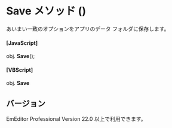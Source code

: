 # Save メソッド ()

あいまい一致のオプションをアプリのデータ フォルダに保存します。

#### \[JavaScript\]

obj. **Save**();

#### \[VBScript\]

obj. **Save**

## バージョン

EmEditor Professional Version 22.0 以上で利用できます。
